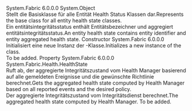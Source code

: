 <Type Name="EntityHealthState" FullName="System.Fabric.Health.EntityHealthState">
  <TypeSignature Language="C#" Value="public abstract class EntityHealthState" />
  <TypeSignature Language="ILAsm" Value=".class public auto ansi abstract beforefieldinit EntityHealthState extends System.Object" />
  <TypeSignature Language="DocId" Value="T:System.Fabric.Health.EntityHealthState" />
  <TypeSignature Language="VB.NET" Value="Public MustInherit Class EntityHealthState" />
  <TypeSignature Language="F#" Value="type EntityHealthState = class" />
  <AssemblyInfo>
    <AssemblyName>System.Fabric</AssemblyName>
    <AssemblyVersion>6.0.0.0</AssemblyVersion>
  </AssemblyInfo>
  <Base>
    <BaseTypeName>System.Object</BaseTypeName>
  </Base>
  <Interfaces />
  <Docs>
    <summary>
      <para><span data-ttu-id="5497d-101">Stellt die Basisklasse für alle Entität Health Status Klassen dar.</span><span class="sxs-lookup"><span data-stu-id="5497d-101">Represents the base class for all entity health state classes.</span></span></para>
    </summary>
    <remarks><span data-ttu-id="5497d-102">Ein entitätsintegritätsstatus enthält Entitätsbezeichner und aggregiert entitätsintegritätsstatus.</span><span class="sxs-lookup"><span data-stu-id="5497d-102">An entity health state contains entity identifier and entity aggregated health state.</span></span></remarks>
  </Docs>
  <Members>
    <Member MemberName=".ctor">
      <MemberSignature Language="C#" Value="protected EntityHealthState ();" />
      <MemberSignature Language="ILAsm" Value=".method familyhidebysig specialname rtspecialname instance void .ctor() cil managed" />
      <MemberSignature Language="DocId" Value="M:System.Fabric.Health.EntityHealthState.#ctor" />
      <MemberSignature Language="VB.NET" Value="Protected Sub New ()" />
      <MemberType>Constructor</MemberType>
      <AssemblyInfo>
        <AssemblyName>System.Fabric</AssemblyName>
        <AssemblyVersion>6.0.0.0</AssemblyVersion>
      </AssemblyInfo>
      <Parameters />
      <Docs>
        <summary>
          <para><span data-ttu-id="5497d-103">Initialisiert eine neue Instanz der <see cref="T:System.Fabric.Health.EntityHealthState" />-Klasse.</span><span class="sxs-lookup"><span data-stu-id="5497d-103">Initializes a new instance of the <see cref="T:System.Fabric.Health.EntityHealthState" /> class.</span></span></para>
        </summary>
        <remarks>To be added.</remarks>
      </Docs>
    </Member>
    <Member MemberName="AggregatedHealthState">
      <MemberSignature Language="C#" Value="public System.Fabric.Health.HealthState AggregatedHealthState { get; }" />
      <MemberSignature Language="ILAsm" Value=".property instance valuetype System.Fabric.Health.HealthState AggregatedHealthState" />
      <MemberSignature Language="DocId" Value="P:System.Fabric.Health.EntityHealthState.AggregatedHealthState" />
      <MemberSignature Language="VB.NET" Value="Public ReadOnly Property AggregatedHealthState As HealthState" />
      <MemberSignature Language="F#" Value="member this.AggregatedHealthState : System.Fabric.Health.HealthState" Usage="System.Fabric.Health.EntityHealthState.AggregatedHealthState" />
      <MemberType>Property</MemberType>
      <AssemblyInfo>
        <AssemblyName>System.Fabric</AssemblyName>
        <AssemblyVersion>6.0.0.0</AssemblyVersion>
      </AssemblyInfo>
      <ReturnValue>
        <ReturnType>System.Fabric.Health.HealthState</ReturnType>
      </ReturnValue>
      <Docs>
        <summary>
          <para><span data-ttu-id="5497d-104">Ruft ab, der aggregierte Integritätszustand vom Health Manager basierend auf alle gemeldeten Ereignisse und die gewünschte Richtlinie berechnet.</span><span class="sxs-lookup"><span data-stu-id="5497d-104">Gets the aggregated health state computed by Health Manager based on all reported events and the desired policy.</span></span></para>
        </summary>
        <value>
          <para><span data-ttu-id="5497d-105">Der aggregierte Integritätszustand vom Integritätsdienst berechnet.</span><span class="sxs-lookup"><span data-stu-id="5497d-105">The aggregated health state computed by Health Manager.</span></span></para>
        </value>
        <remarks>To be added.</remarks>
      </Docs>
    </Member>
  </Members>
</Type>